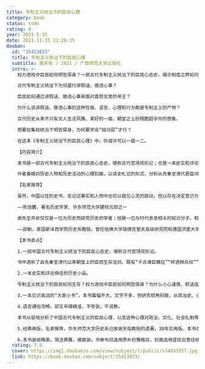 ```yaml
---
title: 专制主义统治下的臣民心理
category: book
status: todo
rating: 0
year: 2021-5-31
date: 2021-11-15 22:20:15
douban:
  id: "35413833"
  title: 专制主义统治下的臣民心理
  subtitle: 谢天佑 / 2021 / 广西师范大学出版社
  intro: >-
    权力游戏中臣民如何明哲保身？一部古代专制主义统治下的臣民心态史，揭示制度之弊如何激发人性之恶。

    古代专制主义统治下为何盛行讲假话、做违心事？

    臣民如何通过讲假话、做违心事来面对喜怒无常的帝王？

    为什么说讲假话、做违心事的这种性格、语言、心理和行为都是专制主义的产物？

    古代历史从来不只有文人生活风雅、美好的一面，朝堂之上的残酷超乎你的想象。

    想要在集权统治下明哲保身，为何要学会“拍马屁”才行？

    在这本《专制主义统治下的臣民心理》中，你或许可以一窥一二。

    【内容简介】

    本书是一部古代专制主义统治下的臣民心态史，堪称古代官场现形记；也是一本史实和评论俱佳的历史小品。书中以中国古代君臣关系、臣民心理为切口，剖析专制主义的内涵，以批评的笔触，呈现出专制主义的产生过程、权力结构的确定，以及在这场权力的游戏中臣民心态的种种表现。

    作者着眼对历史人物和历史活动的心理刻画，以读史札记的形式，分析从先秦至清代君臣间的心机和智术，以及忠臣义土的应对苦心，别善恶，寓褒贬，辛辣精准地揭示了制度之弊如何激发人性之恶。史论结合，展示了古代朝堂上的生存法则，以及集权政治下的君臣博弈。

    【名家推荐】

    虽然，中国以往的史书，在记述事实和人物中也可以窥见心灵的跳动，但以存在决定意识为旨趣，着眼对历史人物和历史活动的心理刻画，则是史学领域和方法上的开拓，而剖析人物心态又是推动和激发历史反思的机杼。谢天佑同志很快步入“历史心理学”的门槛，从个别到两千年臣民心态的分析，给研究中国历史增添新的养料，做了学术上的开垦工作。

    ——陈旭麓，著名历史学家、华东师范大学建校元勋之一

    谢先生并非仅仅是一位为历史而研究历史的学者；他是一位与时代息息相关的知识分子。和许多他同时代的，包括作家巴金先生在内的“仁人志士”一样，谢先生用重千斤的史笔，为我们提供了发人深省的历史教训。

    ——邵勤，美国新泽西学院历史系教授，曾任哈佛大学瑞德克里夫高级研究院和德国洪堡大学的研究员

    【本书卖点】

    1.一部中国古代专制主义统治下的臣民心态史，堪称古代官场现形记。

    书中透析了自先秦至清代以来朝堂上的臣民生存法则，既有“千古谏臣魏征”“杯酒释兵权”“王安石变法”等跌宕起伏、动人心弦的故事，也有围绕日常互动中呈现的君臣关系、派系政治，力图重返历史现场，捕捉历史人物的微妙心迹，展示集权政治下君与臣的博弈；

    2.一本史实和评论俱佳的历史小品。

    专制主义统治下的臣民如何生存？权力游戏中臣民如何明哲保身？为什么小心谨慎、假话连篇会成为臣民求生的必然之术和心理常态？作者从史实出发，结合“历史心理学”推演分析君臣言行，用反思的眼光看历史；书中不乏其辛辣、精准的评论，观点新颖，见解独到；

    3.一本见识高远的“大家小书”。本书篇幅不大，文字不多，但研究视角别致，从政治史、心理学等角度着笔，从个别到两千年臣民心态的分析，笔触精准细腻，见识高远，于作者特定的时代而言，有开疆之功；

    4.语言通俗流畅，却又辛辣精准，不夸张，不说教。

    本书从容地分析了中国古代专制主义的臣民心理，以及这种心理对政治、文化、社会礼制等方面的影响。书名看似学术性很强，但书中内容通俗化，有故事性且内容丰富，轻松易读，不失为一本大众历史普及读物；

    5.经典再版，名家推荐。华东师范大学历史系已故谢天佑教授的遗著，30年后再版，本书在原书的基础上，增补了作者后人及学生提供的诸多材料，更为全面展现作者的学术风貌。同时，本书附著名历史学家、华东师范大学建校元勋之一陈旭麓先生原序，以及美国新泽西学院历史系教授邵勤总序；

    6.本书装帧精美，简洁典雅，接面装，书脊布纹选用质朴的雅格纹，封面选用竖纹云萱纹纸，专色印刷且局部烫印。
  rating: 7.5
  cover: https://img1.doubanio.com/view/subject/l/public/s34033357.jpg
  link: https://book.douban.com/subject/35413833/
---
```


